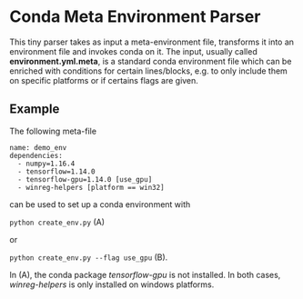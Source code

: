 # Conda Meta Environment Parser

This tiny parser takes as input a meta-environment file, transforms it into an environment file and invokes conda on it.
The input, usually called **environment.yml.meta**, is a standard conda environment file which can be enriched with conditions for certain lines/blocks, e.g. to only include them on specific platforms or if certains flags are given.

## Example

The following meta-file

```
name: demo_env
dependencies:
  - numpy=1.16.4
  - tensorflow=1.14.0
  - tensorflow-gpu=1.14.0 [use_gpu]
  - winreg-helpers [platform == win32]
```

can be used to set up a conda environment with

`python create_env.py` (A)

or

`python create_env.py --flag use_gpu` (B).

In (A), the conda package *tensorflow-gpu* is not installed. In both cases, *winreg-helpers* is only installed on windows platforms.
